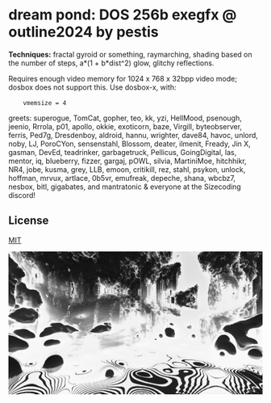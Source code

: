 # dream pond: DOS 256b exegfx @ outline2024 by pestis

**Techniques:** fractal gyroid or something,
raymarching, shading based on the number
of steps, a*(1 + b*dist^2) glow, glitchy
reflections.

Requires enough video memory for 1024 x
768 x 32bpp video mode; dosbox does not
support this. Use dosbox-x, with:
```
    vmemsize = 4
```

greets:
superogue, TomCat, gopher, teo, kk, yzi,
HellMood, psenough, jeenio, Rrrola, p01,
apollo, okkie, exoticorn, baze, Virgill,
byteobserver, ferris, Ped7g, Dresdenboy,
aldroid, hannu, wrighter, dave84, havoc,
unlord, noby, LJ, PoroCYon, sensenstahl,
Blossom, deater, ilmenit, Fready, Jin X,
gasman, DevEd, teadrinker, garbagetruck,
Pellicus, GoingDigital, las, mentor, iq,
blueberry, fizzer, gargaj, pOWL, silvia,
MartiniMoe, hitchhikr, NR4, jobe, kusma,
grey, LLB, emoon, critikill, rez, stahl,
psykon, unlock, hoffman, mrvux, artlace,
0b5vr, emufreak, depeche, shana, wbcbz7,
nesbox, bitl, gigabates, and mantratonic
   & everyone at the Sizecoding discord!

## License

[MIT](LICENSE)

![Screenshot of the intro](dreampnd-screenshot-1080.jpg)
